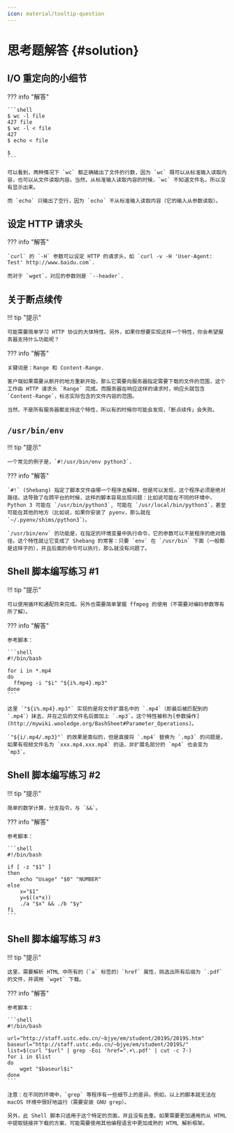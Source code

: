 ```yaml
---
icon: material/tooltip-question
---
```


# 思考题解答 {#solution}

## I/O 重定向的小细节

??? info "解答"

    ```shell
    $ wc -l file
    427 file
    $ wc -l < file
    427
    $ echo < file

    $
    ```

    可以看到，两种情况下 `wc` 都正确输出了文件的行数，因为 `wc` 既可以从标准输入读取内容，也可以从文件读取内容。当然，从标准输入读取内容的时候，`wc` 不知道文件名，所以没有显示出来。

    而 `echo` 只输出了空行，因为 `echo` 不从标准输入读取内容（它的输入从参数读取）。

## 设定 HTTP 请求头

??? info "解答"

    `curl` 的 `-H` 参数可以设定 HTTP 的请求头，如 `curl -v -H 'User-Agent: Test' http://www.baidu.com`.

    而对于 `wget`，对应的参数则是 `--header`.

## 关于断点续传

!!! tip "提示"

    可能需要简单学习 HTTP 协议的大体特性。另外，如果你想要实现这样一个特性，你会希望服务器支持什么功能呢？

??? info "解答"

    关键词是：Range 和 Content-Range.

    客户端如果需要从断开的地方重新开始，那么它需要向服务器指定需要下载的文件的范围，这个工作由 HTTP 请求头 `Range` 完成。而服务器在响应这样的请求时，响应头就包含 `Content-Range`，标志实际包含的文件内容的范围。

    当然，不是所有服务器都支持这个特性，所以有的时候你可能会发现，「断点续传」会失败。

## `/usr/bin/env`

!!! tip "提示"

    一个常见的例子是，`#!/usr/bin/env python3`.

??? info "解答"

    `#!` (Shebang) 指定了脚本文件由哪一个程序去解释，但是可以发现，这个程序必须是绝对路径。这导致了在跨平台的时候，这样的脚本容易出现问题：比如说可能在不同的环境中，Python 3 可能在 `/usr/bin/python3`, 可能在 `/usr/local/bin/python3`，甚至可能在其他的地方（比如说，如果你安装了 pyenv，那么就在 `~/.pyenv/shims/python3`）。

    `/usr/bin/env` 的功能是，在指定的环境变量中执行命令，它的参数可以不是程序的绝对路径。这个特性就让它变成了 Shebang 的常客：只要 `env` 在 `/usr/bin` 下面（一般都是这样子的），并且后面的命令可以执行，那么就没有问题了。

## Shell 脚本编写练习 #1

!!! tip "提示"

    可以使用循环和通配符来完成。另外也需要简单掌握 ffmpeg 的使用（不需要对编码参数等有所了解）。

??? info "解答"

    参考脚本：

    ```shell
    #!/bin/bash

    for i in *.mp4
    do
      ffmpeg -i "$i" "${i%.mp4}.mp3"
    done
    ```

    这里 `"${i%.mp4}.mp3"` 实现的是将文件扩展名中的 `.mp4`（即最后被匹配到的 `.mp4`）抹去，并在之后的文件名后面加上 `.mp3`。这个特性被称为[参数操作](http://mywiki.wooledge.org/BashSheet#Parameter_Operations)。

    `"${i/.mp4/.mp3}"` 的效果是类似的，但是直接将 `.mp4` 替换为 `.mp3` 的问题是，如果有视频文件名为 `xxx.mp4.xxx.mp4` 的话，非扩展名部分的 `mp4` 也会变为 `mp3`。

## Shell 脚本编写练习 #2

!!! tip "提示"

    简单的数学计算，分支指令，与 `&&`。

??? info "解答"

    参考脚本：

    ```shell
    #!/bin/bash

    if [ -z "$1" ]
    then
        echo "Usage" "$0" "NUMBER"
    else
        x="$1"
        y=$((x*x))
        ./a "$x" && ./b "$y"
    fi
    ```

## Shell 脚本编写练习 #3

!!! tip "提示"

    这里，需要解析 HTML 中所有的（`a` 标签的）`href` 属性，挑选出所有后缀为 `.pdf` 的文件，并调用 `wget` 下载。

??? info "解答"

    参考脚本：

    ```shell
    #!/bin/bash

    url="http://staff.ustc.edu.cn/~bjye/em/student/2019S/2019S.htm"
    baseurl="http://staff.ustc.edu.cn/~bjye/em/student/2019S/"
    list=$(curl "$url" | grep -Eoi 'href=".+\.pdf' | cut -c 7-)
    for i in $list
    do
        wget "$baseurl$i"
    done
    ```

    注意：在不同的环境中，`grep` 等程序有一些细节上的差异。例如，以上的脚本就无法在 macOS 环境中很好地运行（需要安装 GNU grep）。

    另外，此 Shell 脚本只适用于这个特定的页面，并且没有去重。如果需要更加通用的从 HTML 中提取链接并下载的方案，可能需要使用其他编程语言中更加成熟的 HTML 解析框架。
